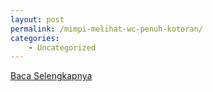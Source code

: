 ```yaml
---
layout: post
permalink: /mimpi-melihat-wc-penuh-kotoran/
categories:
    - Uncategorized
---
```


[Baca Selengkapnya](/01)